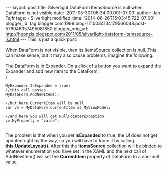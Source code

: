 --- layout: post title: Silverlight DataForm ItemsSource is null when
DataForm is not visible date: '2011-05-30T06:34:00.001-07:00' author:
Jan Fajfr tags: - Silverlight modified\_time:
'2014-06-26T15:03:45.722-07:00' blogger\_id:
tag:blogger.com,1999:blog-1710034134179566048.post-576046357495081850
blogger\_orig\_url:
http://hoonzis.blogspot.com/2011/05/silverlight-dataform-itemssource-is.html
--- This is just a quick post:\
\
When DataForm is not visible, then its ItemsSource collection is null.
This can make sense, but it may also cause problems, imagine the
following:\
\
The DataForm is in Expander. On a click of a button you want to expand
the Expander and add new item to the DataForm:\
\

``` {.prettyprint}
MyExpander.IsExpanded = true;
//this call passes
MyDataForm.AddNewItem();

//but here CurrentItem will be null
var vm = MyDataForm.CurrentItem as MyViewModel;

//and here you will get NullPointerException
vm.MyProperty = "value";
```

\
The problem is that when you set **IsExpanded** to true, the UI does not
get updated right by the way, so you will have to force it by calling
**this.UpdateLayout()**. After this the **ItemsSource** collection will
be binded to whatever enumeration you have set in the XAML and the next
call of AddNewItem() will set the **CurrentItem** property of DataForm
to a non-null value.
